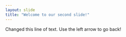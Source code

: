 ```yaml
---
layout: slide
title: "Welcome to our second slide!"
---
```

Changed this line of text.
Use the left arrow to go back!
